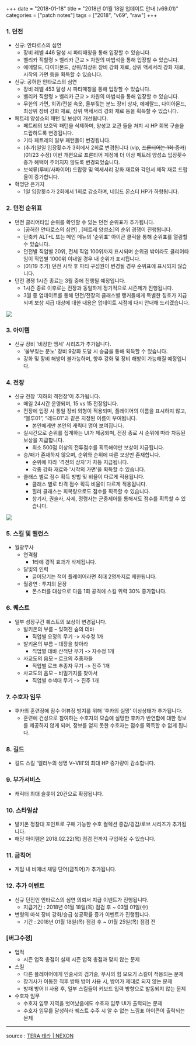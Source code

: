 +++
date = "2018-01-18"
title = "2018년 01월 18일 업데이트 안내 (v69.01)"
categories = ["patch notes"]
tags = ["2018", "v69", "raw"]
+++

### 1. 던전
- 신규: 안타로스의 심연
  - 장비 레벨 446 달성 시 파티매칭을 통해 입장할 수 있습니다.
  - 벨리카 직할령 > 벨리카 근교 > 차원의 마법석을 통해 입장할 수 있습니다.
  - 에메랄드, 다이아몬드, 상위/최상위 장비 강화 재료, 상위 액세서리 강화 재료, 시작의 가면 등을 획득할 수 있습니다.
- 신규: 공허한 안타로스의 심연
  - 장비 레벨 453 달성 시 파티매칭을 통해 입장할 수 있습니다.
  - 벨리카 직할령 > 벨리카 근교 > 차원의 마법석을 통해 입장할 수 있습니다.
  - 무한의 가면, 희귀/전설 속옷, 울부짖는 분노 장비 상자, 에메랄드, 다이아몬드, 최상위 장비 강화 재료, 상위 액세서리 강화 재료 등을 획득할 수 있습니다.
- 페트레 양성소의 패턴 및 보상이 개선됩니다.
  - 페트레의 보호막 패턴을 삭제하며, 양성교 교관 들을 처치 시 HP 회복 구슬을 드랍하도록 변경됩니다.
  - 기타 페트레의 일부 패턴들이 변경됩니다.
  - (추가)일일 입장횟수가 3회에서 2회로 변경됩니다 (vip, ~~프론티어는 1회 증가~~) (01/23 수정) 이번 개편으로 프론티어 계정에 더 이상 페트레 양성소 입장횟수 증가 혜택이 주어지지 않도록 변경되었습니다.
  - 보석류(루비/사파이어) 드랍량 및 액세서리 강화 재료와 각인서 제작 재료 드랍율이 증가합니다.
- 혁명단 은거지
  - 1일 입장횟수가 2회에서 1회로 감소하며, 네임드 몬스터 HP가 하향됩니다.

### 2. 던전 순위표
- 던전 클리어타임 순위를 확인할 수 있는 던전 순위표가 추가됩니다.
  - [공허한 안타로스의 심연] , [페트레 양성소]의 순위 경쟁이 진행됩니다.
  - 단축키 ALT+L 또는 메인 메뉴의 '순위표' 아이콘 클릭을 통해 순위표를 열람할 수 있습니다.
  - 던전별 직업별 20위, 전체 직업 100위까지 표시되며 순위권 밖이라도 클리어타임이 직업별 1000위 이내일 경우 내 순위가 표시됩니다.
  - (01/19 추가) 던전 시작 후 파티 구성원이 변경될 경우 순위표에 표시되지 않습니다.
- 던전 경쟁 1시즌 종료는 3월 중에 진행될 예정입니다.
  - 1시즌 종료 이후로는 전장과 동일하게 정기적으로 시즌제가 진행됩니다.
  - 3월 중 업데이트를 통해 던전/전장의 클래스별 랭커들에게 특별한 칭호가 지급되며 보상 지급 대상에 대한 내용은 업데이트 시점에 다시 안내해 드리겠습니다.

![](/images/patch/v69-01_1.png)

### 3. 아이템
- 신규 장비 '비장한 맹세' 시리즈가 추가됩니다.
  - '울부짖는 분노' 장비 9강화 도달 시 승급을 통해 획득할 수 있습니다.
  - 강화 및 장비 해방이 불가능하며, 향후 강화 및 장비 해방이 가능해질 예정입니다.

### 4. 전장
- 신규 전장 '지하의 격전장'이 추가됩니다.
  - 매일 24시간 운영되며, 15 vs 15 전장입니다.
  - 전장에 입장 시 통일 장비 외형이 적용되며, 플레이어의 이름을 표시하지 않고, “블루01”, “레드01”과 같은 지정된 이름이 부여됩니다.
    - 본인에게만 본인의 캐릭터 명이 보여집니다.
  - 실시간으로 순위를 집계하는 UI가 제공되며, 전장 종료 시 순위에 따라 차등된 보상을 지급합니다.
    - 최소 500점 이상의 전투점수를 획득해야만 보상이 지급됩니다.
  - 승/패가 존재하지 않으며, 순위와 순위에 따른 보상만 존재합니다.
    - 순위에 따라 '격전의 상자'가 차등 지급됩니다.
    - 각종 강화 재료와 '시작의 가면'을 획득할 수 있습니다.
  - 클래스 별로 점수 획득 방법 및 비율이 다르게 적용됩니다.
    - 클래스 별로 타격 점수 획득 비율이 다르게 적용됩니다.
    - 힐러 클래스는 회복량으로도 점수를 획득할 수 있습니다.
    - 창기사, 권술사, 사제, 정령사는 군중제어를 통해서도 점수를 획득할 수 있습니다.

![](/images/patch/v69-01_2.png)

### 5. 스킬 및 밸런스
- 월광무사
  - 연격참
    - 1타에 경직 효과가 삭제됩니다.
  - 달빛의 인력
    - 끌어당기는 적이 플레이어라면 최대 2명까지로 제한됩니다.
  - 월광연 : 투지의 문장
    - 몬스터를 대상으로 다음 1회 공격에 스킬 위력 30% 증가합니다.

### 6. 퀘스트
- 일부 성장구간 퀘스트의 보상이 변경됩니다.
  - 발키온의 부름 – 잊혀진 숲의 데바
    - 직업별 요정의 무기 -> 자수정 1개
  - 발키온의 부름 – 대장을 찾아라
    - 직업별 데바 산적단 무기 -> 자수정 1개
  - 사교도의 음모 – 로크의 추종자들
    - 직업별 로크 추종자 무기 -> 진주 1개
  - 사교도의 음모 – 비밀기지를 찾아서
    - 직업별 수색대 무기 -> 진주 1개

### 7. 수호자 임무
- 후카의 훈련장에 잠수 어뷰징 방지를 위해 '후카의 실망' 이상상태가 추가됩니다.
  - 훈련에 건성으로 참여하는 수호자의 모습에 실망한 후카가 반연합에 대한 정보를 제공하지 않게 되며, 정보를 얻지 못한 수호자는 점수를 획득할 수 없게 됩니다.

### 8. 길드
- 길드 스킬 '엘리누의 생명 V~VIII'의 최대 HP 증가량이 감소합니다.

### 9. 부가서비스
- 캐릭터 최대 슬롯이 20칸으로 확장됩니다.

### 10. 스타일샵
- 발키온 정찰대 포인트로 구매 가능한 수호 컬렉션 중갑/경갑/로브 시리즈가 추가됩니다.
- 해당 아이템은 2018.02.22(목) 점검 전까지 구입하실 수 있습니다.

### 11. 금칙어
- 게임 내 비매너 채팅 단어(금칙어)가 추가됩니다.

### 12. 추가 이벤트
- 신규 던전인 안타로스의 심연 의뢰서 지급 이벤트가 진행됩니다.
  - 지급기간 : 2018년 01월 18일(목) 점검 후 ~ 03월 01일(수)
- 변형의 마석 장비 강화/승급 성공확률 증가 이벤트가 진행됩니다.
  - 기간 : 2018년 01월 18일(목) 점검 후 ~ 01월 25일(목) 점검 전

### [버그수정]
- 업적
  - 시즌 업적 총점이 실제 시즌 업적 총점과 맞지 않는 문제
- 스킬
  - 다른 플레이어에게 인술사의 검기술, 무사의 힘 모으기 스킬이 적용되는 문제
  - 창기사가 이동한 직후 방패 방어 사용 시, 방어가 제대로 되지 않는 문제
  - 방패 방어 II 사용 후, 일부 스킬들이 키보드 입력 방향으로 발동되지 않는 문제
- 수호자 임무
  - 수호자 임무 지역을 벗어났음에도 수호자 임무 UI가 출력되는 문제
  - 수호자 임무를 달성하라 퀘스트 수주 시 알 수 없는 느낌표 아이콘이 출력되는 문제

----

source : [TERA 테라 | NEXON](http://tera.nexon.com/news/update/view.aspx?n4articlesn=316)
